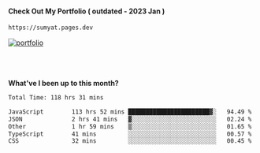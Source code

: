 #### Check Out My Portfolio ( outdated - 2023 Jan ) 
````bash
https://sumyat.pages.dev
````

<a href='https://sumyat.pages.dev/'>
    <img src='https://github.com/sumyat-aung/sumyat-aung/assets/108873224/c9b4f2be-c585-4dd3-84e1-692c3854a6d8' alt='portfolio' align='center' />
</a>


<br />
<br />


<br />
<br />

**What've I been up to this month?**

<!--START_SECTION:waka-->

```txt
Total Time: 118 hrs 31 mins

JavaScript        113 hrs 52 mins ███████████████████████▓░   94.49 %
JSON              2 hrs 41 mins   ▓░░░░░░░░░░░░░░░░░░░░░░░░   02.24 %
Other             1 hr 59 mins    ▒░░░░░░░░░░░░░░░░░░░░░░░░   01.65 %
TypeScript        41 mins         ░░░░░░░░░░░░░░░░░░░░░░░░░   00.57 %
CSS               32 mins         ░░░░░░░░░░░░░░░░░░░░░░░░░   00.45 %
```

<!--END_SECTION:waka-->




